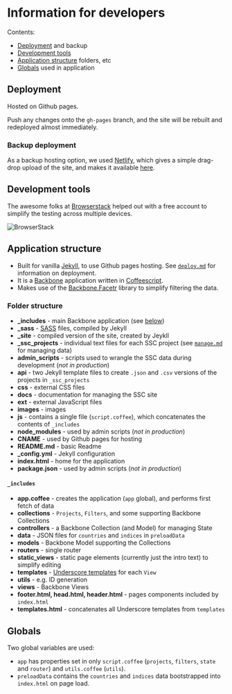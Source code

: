 # Information for developers

Contents:

- [Deployment](#deployment) and backup
- [Development tools](#development-tools)
- [Application structure](#application-structure) folders, etc
- [Globals](#globals) used in application


## Deployment

Hosted on Github pages. 

Push any changes onto the `gh-pages` branch, and the site will be rebuilt and redeployed almost immediately.

### Backup deployment

As a backup hosting option, we used [Netlify](https://www.netlify.com), which gives a simple drag-drop upload of the site, and makes it available [here](https://ssc.netlify.com).

## Development tools

The awesome folks at [Browserstack](https://www.browserstack.com) helped out with a free account to simplify the testing across multiple devices.

![BrowserStack](https://www.dropbox.com/s/at96ozgj3vc64cw/Screenshot%202015-05-14%2015.35.03.png?dl=1)

## Application structure

- Built for vanilla [Jekyll](www.jekyllrb.com), to use Github pages hosting. See [`deploy.md`](docs/deploy.md) for information on deployment.
- It is a [Backbone](backbonejs.org) application written in [Coffeescript](coffeescript.org).
- Makes use of the [Backbone.Facetr](https://github.com/arillo/Backbone.Facetr) library to simplify filtering the data.

### Folder structure

- **_includes** - main Backbone application (see [below](#_includes))
- **_sass** - [SASS](http://sass-lang.com) files, compiled by Jekyll
- **_site** - compiled version of the site, created by Jeykll
- **_ssc_projects** - individual text files for each SSC project (see [`manage.md`](docs/manage.md) for managing data)
- **admin_scripts** - scripts used to wrangle the SSC data during development (*not in production*)
- **api** - two Jekyll template files to create `.json` and `.csv` versions of the projects in `_ssc_projects`
- **css** - external CSS files
- **docs** - documentation for managing the SSC site
- **ext** - external JavaScript files
- **images** - images
- **js** - contains a single file (`script.coffee`), which concatenates the contents of `_includes`
- **node_modules** - used by admin scripts (*not in production*)
- **CNAME** - used by Github pages for hosting
- **README.md** - basic Readme
- **_config.yml** - Jekyll configuration
- **index.html** - home for the application
- **package.json** - used by admin scripts (*not in production*)


#### `_includes`

- **app.coffee** - creates the application (`app` global), and performs first fetch of data
- **collections** - `Projects`, `Filters`, and some supporting Backbone Collections
- **controllers** - a Backbone Collection (and Model) for managing State
- **data** - JSON files for `countries` and `indices` in `preloadData`
- **models** - Backbone Model supporting the Collections
- **routers** - single router
- **static_views** - static page elements (currently just the intro text) to simplify editing
- **templates** - [Underscore templates](http://underscorejs.org/#template) for each `View`
- **utils** - e.g. ID generation
- **views** - Backbone Views
- **footer.html, head.html, header.html** - pages components included by `index.html`
- **templates.html** - concatenates all Underscore templates from `templates`


## Globals

Two global variables are used:

- `app` has properties set in only `script.coffee` (`projects`, `filters`, `state` and `router`) and `utils.coffee` (`utils`).
- `preloadData` contains the `countries` and `indices` data bootstrapped into `index.html` on page load.

